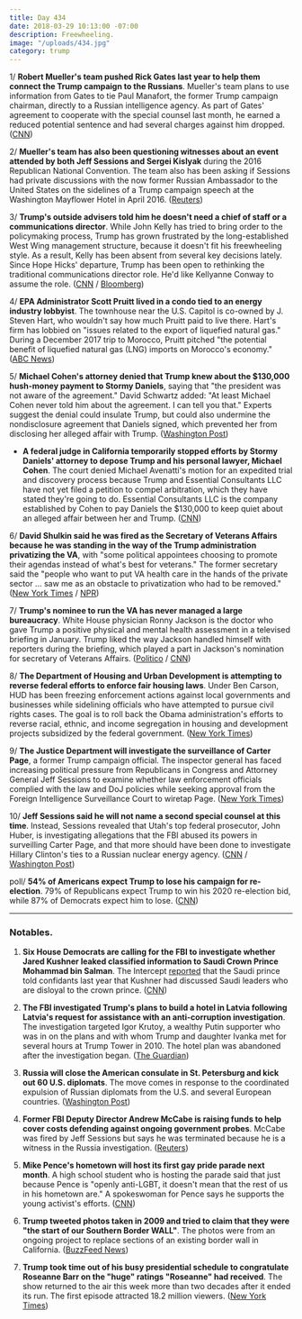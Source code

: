 ```yaml
---
title: Day 434
date: 2018-03-29 10:13:00 -07:00
description: Freewheeling.
image: "/uploads/434.jpg"
category: trump
---
```


1/ **Robert Mueller's team pushed Rick Gates last year to help them connect the Trump campaign to the Russians**. Mueller's team plans to use information from Gates to tie Paul Manafort, the former Trump campaign chairman, directly to a Russian intelligence agency. As part of Gates' agreement to cooperate with the special counsel last month, he earned a reduced potential sentence and had several charges against him dropped. ([CNN](https://www.cnn.com/2018/03/29/politics/mueller-gates-russia-investigation-contacts/index.html))

2/ **Mueller's team has also been questioning witnesses about an event attended by both Jeff Sessions and Sergei Kislyak** during the 2016 Republican National Convention. The team also has been asking if Sessions had private discussions with the now former Russian Ambassador to the United States on the sidelines of a Trump campaign speech at the Washington Mayflower Hotel in April 2016. ([Reuters](https://www.reuters.com/article/us-usa-trump-russia-convention/mueller-probing-russia-contacts-at-republican-convention-sources-idUSKBN1H52VT))

3/ **Trump's outside advisers told him he doesn't need a chief of staff or a communications director**. While John Kelly has tried to bring order to the policymaking process, Trump has grown frustrated by the long-established West Wing management structure, because it doesn't fit his freewheeling style. As a result, Kelly has been absent from several key decisions lately. Since Hope Hicks' departure, Trump has been open to rethinking the traditional communications director role. He'd like Kellyanne Conway to assume the role. ([CNN](https://www.cnn.com/2018/03/29/politics/trump-staffing/index.html) / [Bloomberg](https://www.bloomberg.com/news/articles/2018-03-29/kelly-is-said-to-lose-white-house-clout-as-trump-blazes-own-path))

4/ **EPA Administrator Scott Pruitt lived in a condo tied to an energy industry lobbyist**. The townhouse near the U.S. Capitol is co-owned by J. Steven Hart, who wouldn't say how much Pruitt paid to live there. Hart's firm has lobbied on "issues related to the export of liquefied natural gas." During a December 2017 trip to Morocco, Pruitt pitched "the potential benefit of liquefied natural gas (LNG) imports on Morocco's economy." ([ABC News](http://abcnews.go.com/Politics/exclusive-cabinet-trouble-trump-epa-chief-lived-condo/story?id=54095310))

5/ **Michael Cohen's attorney denied that Trump knew about the $130,000 hush-money payment to Stormy Daniels**, saying that "the president was not aware of the agreement." David Schwartz added: "At least Michael Cohen never told him about the agreement. I can tell you that." Experts suggest the denial could insulate Trump, but could also undermine the nondisclosure agreement that Daniels signed, which prevented her from disclosing her alleged affair with Trump. ([Washington Post](https://www.washingtonpost.com/news/the-fix/wp/2018/03/29/we-finally-got-an-answer-as-to-whether-trump-knew-about-the-stormy-daniels-payment/))

* **A federal judge in California temporarily stopped efforts by Stormy Daniels' attorney to depose Trump and his personal lawyer, Michael Cohen**. The court denied Michael Avenatti's motion for an expedited trial and discovery process because Trump and Essential Consultants LLC have not yet filed a petition to compel arbitration, which they have stated they're going to do. Essential Consultants LLC is the company established by Cohen to pay Daniels the $130,000 to keep quiet about an alleged affair between her and Trump. ([CNN](https://www.cnn.com/2018/03/29/politics/michael-avenatti-stormy-daniels-donald-trump/index.html))

6/ **David Shulkin said he was fired as the Secretary of Veterans Affairs because he was standing in the way of the Trump administration privatizing the VA**, with "some political appointees choosing to promote their agendas instead of what's best for veterans." The former secretary said the "people who want to put VA health care in the hands of the private sector ... saw me as an obstacle to privatization who had to be removed." ([New York Times](https://www.nytimes.com/2018/03/28/opinion/shulkin-veterans-affairs-privatization.html) / [NPR](https://www.npr.org/sections/thetwo-way/2018/03/29/597866101/fired-va-secretary-says-white-house-muzzled-him))

7/ **Trump's nominee to run the VA has never managed a large bureaucracy**. White House physician Ronny Jackson is the doctor who gave Trump a positive physical and mental health assessment in a televised briefing in January. Trump liked the way Jackson handled himself with reporters during the briefing, which played a part in Jackson's nomination for secretary of Veterans Affairs. ([Politico](https://www.politico.com/story/2018/03/28/veterans-affairs-jackson-trump-shulkin-448978) / [CNN](https://www.cnn.com/2018/03/28/politics/ronny-jackson-medical-exam-trump/index.html))

8/ **The Department of Housing and Urban Development is attempting to reverse federal efforts to enforce fair housing laws**. Under Ben Carson, HUD has been freezing enforcement actions against local governments and businesses while sidelining officials who have attempted to pursue civil rights cases. The goal is to roll back the Obama administration's efforts to reverse racial, ethnic, and income segregation in housing and development projects subsidized by the federal government. ([New York Times](https://www.nytimes.com/2018/03/28/us/ben-carson-hud-fair-housing-discrimination.html))

9/ **The Justice Department will investigate the surveillance of Carter Page**, a former Trump campaign official. The inspector general has faced increasing political pressure from Republicans in Congress and Attorney General Jeff Sessions to examine whether law enforcement officials complied with the law and DoJ policies while seeking approval from the Foreign Intelligence Surveillance Court to wiretap Page. ([New York Times](https://www.nytimes.com/2018/03/28/us/politics/justice-department-carter-page-surveillance.html))

10/ **Jeff Sessions said he will not name a second special counsel at this time**. Instead, Sessions revealed that Utah's top federal prosecutor, John Huber, is investigating allegations that the FBI abused its powers in surveilling Carter Page, and that more should have been done to investigate Hillary Clinton's ties to a Russian nuclear energy agency. ([CNN](https://www.cnn.com/2018/03/29/politics/sessions-prosecutor-fbi-misconduct-clinton-uranium-one-special-counsel/index.html) / [Washington Post](https://www.washingtonpost.com/world/national-security/sessions-for-now-rebuffs-gop-calls-for-second-special-counsel-to-probe-fbi-actions-in-clinton-and-russia-probes/2018/03/29/3f79a938-3393-11e8-8bdd-cdb33a5eef83_story.html))

poll/ **54% of Americans expect Trump to lose his campaign for re-election**. 79% of Republicans expect Trump to win his 2020 re-election bid, while 87% of Democrats expect him to lose. ([CNN](https://www.cnn.com/2018/03/29/politics/poll-2020-trump-democrats/index.html))

---

### Notables.

1. **Six House Democrats are calling for the FBI to investigate whether Jared Kushner leaked classified information to Saudi Crown Prince Mohammad bin Salman**. The Intercept [reported](https://theintercept.com/2018/03/21/jared-kushner-saudi-crown-prince-mohammed-bin-salman/) that the Saudi prince  told confidants last year that Kushner had discussed Saudi leaders who are disloyal to the crown prince. ([CNN](https://www.cnn.com/2018/03/29/politics/house-democrats-kushner-saudi-prince/index.html))

2. **The FBI investigated Trump's plans to build a hotel in Latvia following Latvia's request for assistance with an anti-corruption investigation**. The investigation targeted Igor Krutoy, a wealthy Putin supporter who was in on the plans and with whom Trump and daughter Ivanka met for several hours at Trump Tower in 2010. The hotel plan was abandoned after the investigation began. ([The Guardian](https://www.theguardian.com/world/2018/mar/29/trump-fbi-hotel-latvia-investigation-russia-links))

3. **Russia will close the American consulate in St. Petersburg and kick out 60 U.S. diplomats**. The move comes in response to the coordinated expulsion of Russian diplomats from the U.S. and several European countries. ([Washington Post](https://www.washingtonpost.com/world/europe/russia-to-expel-us-diplomats-close-st-petersburg-consulate/2018/03/29/1d1b6fc4-3376-11e8-b6bd-0084a1666987_story.html))

4. **Former FBI Deputy Director Andrew McCabe is raising funds to help cover costs defending against ongoing government probes**. McCabe was fired by Jeff Sessions but says he was terminated because he is a witness in the Russia investigation. ([Reuters](https://www.reuters.com/article/us-usa-trump-mccabe-defense/former-fbi-deputy-mccabe-launches-legal-defense-fund-in-wake-of-firing-idUSKBN1H52P3))

5. **Mike Pence's hometown will host its first gay pride parade next month**. A high school student who is hosting the parade said that just because Pence is "openly anti-LGBT, it doesn't mean that the rest of us in his hometown are." A spokeswoman for Pence says he supports the young activist's efforts. ([CNN](https://www.cnn.com/2018/03/28/politics/mike-pence-hometown-gay-pride/index.html))

6. **Trump tweeted photos taken in 2009 and tried to claim that they were "the start of our Southern Border WALL"**. The photos were from an ongoing project to replace sections of an existing border wall in California. ([BuzzFeed News](https://www.buzzfeed.com/salvadorhernandez/trump-tweeted-pictures-claiming-the-start-of-his-border?utm_term=.bdzO075Xj5#.yqwrB9ZNWZ))

7. **Trump took time out of his busy presidential schedule to congratulate Roseanne Barr on the "huge" ratings "Roseanne" had received**. The show returned to the air this week more than two decades after it ended its run. The first episode attracted 18.2 million viewers. ([New York Times](https://www.nytimes.com/2018/03/28/us/politics/trump-roseanne-barr-ratings.html))